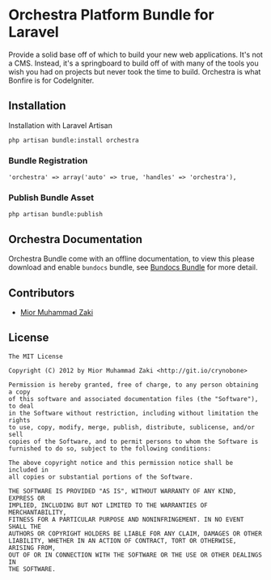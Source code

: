 Orchestra Platform Bundle for Laravel
==============

Provide a solid base off of which to build your new web applications. It's not a CMS. Instead, it's a springboard to build off of with many of the tools you wish you had on projects but never took the time to build. Orchestra is what Bonfire is for CodeIgniter.

## Installation

Installation with Laravel Artisan

	php artisan bundle:install orchestra

### Bundle Registration

	'orchestra' => array('auto' => true, 'handles' => 'orchestra'),

### Publish Bundle Asset

	php artisan bundle:publish

## Orchestra Documentation

Orchestra Bundle come with an offline documentation, to view this please download and enable `bundocs` bundle, 
see [Bundocs Bundle](http://bundles.laravel.com/bundle/bundocs) for more detail.

## Contributors

* [Mior Muhammad Zaki](http://git.io/crynobone) 

## License

	The MIT License

	Copyright (C) 2012 by Mior Muhammad Zaki <http://git.io/crynobone> 

	Permission is hereby granted, free of charge, to any person obtaining a copy
	of this software and associated documentation files (the "Software"), to deal
	in the Software without restriction, including without limitation the rights
	to use, copy, modify, merge, publish, distribute, sublicense, and/or sell
	copies of the Software, and to permit persons to whom the Software is
	furnished to do so, subject to the following conditions:

	The above copyright notice and this permission notice shall be included in
	all copies or substantial portions of the Software.

	THE SOFTWARE IS PROVIDED "AS IS", WITHOUT WARRANTY OF ANY KIND, EXPRESS OR
	IMPLIED, INCLUDING BUT NOT LIMITED TO THE WARRANTIES OF MERCHANTABILITY,
	FITNESS FOR A PARTICULAR PURPOSE AND NONINFRINGEMENT. IN NO EVENT SHALL THE
	AUTHORS OR COPYRIGHT HOLDERS BE LIABLE FOR ANY CLAIM, DAMAGES OR OTHER
	LIABILITY, WHETHER IN AN ACTION OF CONTRACT, TORT OR OTHERWISE, ARISING FROM,
	OUT OF OR IN CONNECTION WITH THE SOFTWARE OR THE USE OR OTHER DEALINGS IN
	THE SOFTWARE.